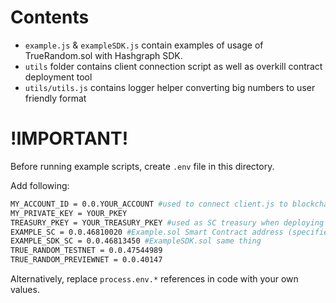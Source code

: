 # Contents
- `example.js` & `exampleSDK.js` contain examples of usage of TrueRandom.sol with Hashgraph SDK.
- `utils` folder contains client connection script as well as overkill contract deployment tool
- `utils/utils.js` contains logger helper  converting big numbers to user friendly format


# !IMPORTANT!

Before running example scripts, create `.env` file in this directory. 

Add following: 
```sh
MY_ACCOUNT_ID = 0.0.YOUR_ACCOUNT #used to connect client.js to blockchain
MY_PRIVATE_KEY = YOUR_PKEY
TREASURY_PKEY = YOUR_TREASURY_PKEY #used as SC treasury when deploying scripts
EXAMPLE_SC = 0.0.46810020 #Example.sol Smart Contract address (specified is Hedera Testnet addr)
EXAMPLE_SDK_SC = 0.0.46813450 #ExampleSDK.sol same thing 
TRUE_RANDOM_TESTNET = 0.0.47544989
TRUE_RANDOM_PREVIEWNET = 0.0.40147
```

Alternatively, replace `process.env.*` references in code with your own values.

